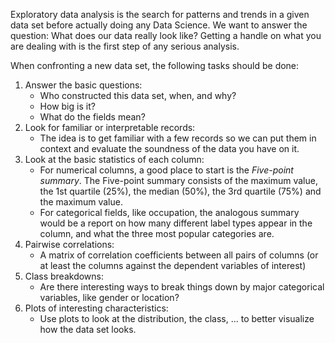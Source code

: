 Exploratory data analysis is the search for patterns and trends in a given data set before actually doing any Data Science. We want to answer the question: What does our data really look like? Getting a handle on what you are dealing with is the first step of any serious analysis. 

When confronting a new data set, the following tasks should be done:
1. Answer the basic questions:
	- Who constructed this data set, when, and why?
	- How big is it? 
	- What do the fields mean?
2. Look for familiar or interpretable records:
	- The idea is to get familiar with a few records so we can put them in context and evaluate the soundness of the data you have on it. 
3. Look at the basic statistics of each column:
	- For numerical columns, a good place to start is the *Five-point summary*. The Five-point summary consists of the maximum value, the 1st quartile (25%), the median (50%), the 3rd quartile (75%) and the maximum value.
	- For categorical fields, like occupation, the analogous summary would be a report on how many different label types appear in the column, and what the three most popular categories are.
4. Pairwise correlations:
	- A matrix of correlation coefficients between all pairs of columns (or at least the columns against the dependent variables of interest)
5. Class breakdowns:
	- Are there interesting ways to break things down by major categorical variables, like gender or location?
6. Plots of interesting characteristics:
	- Use plots to look at the distribution, the class, ... to better visualize how the data set looks.